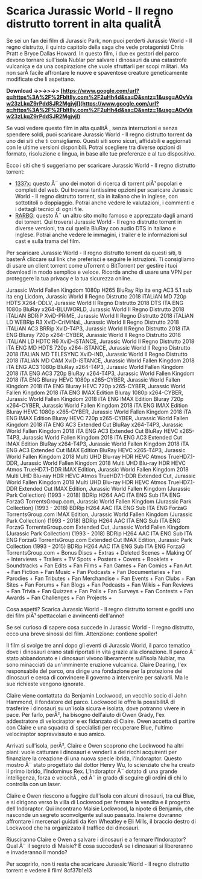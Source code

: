 # Scarica Jurassic World - Il regno distrutto torrent in alta qualitÃ 
  
Se sei un fan dei film di Jurassic Park, non puoi perderti Jurassic World - Il regno distrutto, il quinto capitolo della saga che vede protagonisti Chris Pratt e Bryce Dallas Howard. In questo film, i due ex gestori del parco devono tornare sull'isola Nublar per salvare i dinosauri da una catastrofe vulcanica e da una cospirazione che vuole sfruttarli per scopi militari. Ma non sarÃ  facile affrontare le nuove e spaventose creature geneticamente modificate che li aspettano.
 
**Download ->>->>->> [https://www.google.com/url?q=https%3A%2F%2Fbltlly.com%2F2uHh4d&sa=D&sntz=1&usg=AOvVaw23zLkqZ9rPddSJR2Mgjvjl](https://www.google.com/url?q=https%3A%2F%2Fbltlly.com%2F2uHh4d&sa=D&sntz=1&usg=AOvVaw23zLkqZ9rPddSJR2Mgjvjl)**


  
Se vuoi vedere questo film in alta qualitÃ , senza interruzioni e senza spendere soldi, puoi scaricare Jurassic World - Il regno distrutto torrent da uno dei siti che ti consigliamo. Questi siti sono sicuri, affidabili e aggiornati con le ultime versioni disponibili. Potrai scegliere tra diverse opzioni di formato, risoluzione e lingua, in base alle tue preferenze e al tuo dispositivo.
  
Ecco i siti che ti suggeriamo per scaricare Jurassic World - Il regno distrutto torrent:
  
- [1337x](https://www.1337xx.to/search/jurassic%20world%20il%20regno%20distrutto/1/): questo Ã¨ uno dei motori di ricerca di torrent piÃ¹ popolari e completi del web. Qui troverai tantissime opzioni per scaricare Jurassic World - Il regno distrutto torrent, sia in italiano che in inglese, con sottotitoli o doppiaggio. Potrai anche vedere le valutazioni, i commenti e i dettagli tecnici di ogni file.
- [RARBG](https://rargb.to/torrent/jurassic-world-il-regno-distrutto-2018-dts-ita-eng-1080p-bluray-x264-bluworld-3243668.html): questo Ã¨ un altro sito molto famoso e apprezzato dagli amanti dei torrent. Qui troverai Jurassic World - Il regno distrutto torrent in diverse versioni, tra cui quella BluRay con audio DTS in italiano e inglese. Potrai anche vedere le immagini, i trailer e le informazioni sul cast e sulla trama del film.

Per scaricare Jurassic World - Il regno distrutto torrent da questi siti, ti basterÃ  cliccare sul link che preferisci e seguire le istruzioni. Ti consigliamo di usare un client torrent come uTorrent o BitTorrent per gestire i tuoi download in modo semplice e veloce. Ricorda anche di usare una VPN per proteggere la tua privacy e la tua sicurezza online.
 
Jurassic World Fallen Kingdom 1080p H265 BluRay Rip ita eng AC3 5.1 sub ita eng Licdom,  Jurassic World Il Regno Distrutto 2018 iTALiAN MD 720p HDTS X264-DDLV,  Jurassic World Il Regno Distrutto 2018 DTS ITA ENG 1080p BluRay x264-BLUWORLD,  Jurassic World Il Regno Distrutto 2018 iTALiAN BDRiP XviD-PRiME,  Jurassic World Il Regno Distrutto 2018 iTALiAN LD WEBRip R3 XviD-CriMiNaL,  Jurassic World Il Regno Distrutto 2018 iTALiAN AC3 BRRip XviD-T4P3,  Jurassic World Il Regno Distrutto 2018 iTA ENG Bluray 720p x264-CYBER,  Jurassic World Il Regno Distrutto 2018 iTALiAN LD HDTC R6 XviD-iSTANCE,  Jurassic World Il Regno Distrutto 2018 iTA ENG MD HDTS 720p x264-iSTANCE,  Jurassic World Il Regno Distrutto 2018 iTALiAN MD TELESYNC XviD-iND,  Jurassic World Il Regno Distrutto 2018 iTALiAN MD CAM XviD-iSTANCE,  Jurassic World Fallen Kingdom 2018 iTA ENG AC3 1080p BluRay x264-T4P3,  Jurassic World Fallen Kingdom 2018 iTA ENG AC3 720p BluRay x264-T4P3,  Jurassic World Fallen Kingdom 2018 iTA ENG Bluray HEVC 1080p x265-CYBER,  Jurassic World Fallen Kingdom 2018 iTA ENG Bluray HEVC 720p x265-CYBER,  Jurassic World Fallen Kingdom 2018 iTA ENG IMAX Edition Bluray 1080p x264-CYBER,  Jurassic World Fallen Kingdom 2018 iTA ENG IMAX Edition Bluray 720p x264-CYBER,  Jurassic World Fallen Kingdom 2018 iTA ENG IMAX Edition Bluray HEVC 1080p x265-CYBER,  Jurassic World Fallen Kingdom 2018 iTA ENG IMAX Edition Bluray HEVC 720p x265-CYBER,  Jurassic World Fallen Kingdom 2018 iTA ENG AC3 Extended Cut BluRay x264-T4P3,  Jurassic World Fallen Kingdom 2018 iTA ENG AC3 Extended Cut BluRay HEVC x265-T4P3,  Jurassic World Fallen Kingdom 2018 iTA ENG AC3 Extended Cut IMAX Edition BluRay x264-T4P3,  Jurassic World Fallen Kingdom 2018 iTA ENG AC3 Extended Cut IMAX Edition BluRay HEVC x265-T4P3,  Jurassic World Fallen Kingdom 2018 Multi UHD Blu-ray HDR HEVC Atmos TrueHD7.1-DDR,  Jurassic World Fallen Kingdom 2018 Multi UHD Blu-ray HDR HEVC Atmos TrueHD7.1-DDR IMAX Edition,  Jurassic World Fallen Kingdom 2018 Multi UHD Blu-ray HDR HEVC Atmos TrueHD7.1-DDR Extended Cut,  Jurassic World Fallen Kingdom 2018 Multi UHD Blu-ray HDR HEVC Atmos TrueHD7.1-DDR Extended Cut IMAX Edition,  Jurassic World Fallen Kingdom (Jurassic Park Collection) (1993 - 2018) BDRip H264 AAC ITA ENG Sub ITA ENG ForzaG TorrentsGroup.com,  Jurassic World Fallen Kingdom (Jurassic Park Collection) (1993 - 2018) BDRip H264 AAC ITA ENG Sub ITA ENG ForzaG TorrentsGroup.com IMAX Edition,  Jurassic World Fallen Kingdom (Jurassic Park Collection) (1993 - 2018) BDRip H264 AAC ITA ENG Sub ITA ENG ForzaG TorrentsGroup.com Extended Cut,  Jurassic World Fallen Kingdom (Jurassic Park Collection) (1993 - 2018) BDRip H264 AAC ITA ENG Sub ITA ENG ForzaG TorrentsGroup.com Extended Cut IMAX Edition,  Jurassic Park Collection (1993 - 2015) BDRip H264 AAC ITA ENG Sub ITA ENG ForzaG TorrentsGroup.com + Bonus Discs + Extras + Deleted Scenes + Making Of + Interviews + Trailers + TV Spots + Posters + Covers + Booklets + Soundtracks + Fan Edits + Fan Films + Fan Games + Fan Comics + Fan Art + Fan Fiction + Fan Music + Fan Podcasts + Fan Documentaries + Fan Parodies + Fan Tributes + Fan Merchandise + Fan Events + Fan Clubs + Fan Sites + Fan Forums + Fan Blogs + Fan Podcasts + Fan Wikis + Fan Reviews + Fan Trivia + Fan Quizzes + Fan Polls + Fan Surveys + Fan Contests + Fan Awards + Fan Challenges + Fan Projects +
  
Cosa aspetti? Scarica Jurassic World - Il regno distrutto torrent e goditi uno dei film piÃ¹ spettacolari e avvincenti dell'anno!
  
Se sei curioso di sapere cosa succede in Jurassic World - Il regno distrutto, ecco una breve sinossi del film. Attenzione: contiene spoiler!
  
Il film si svolge tre anni dopo gli eventi di Jurassic World, il parco tematico dove i dinosauri erano stati riportati in vita grazie alla clonazione. Il parco Ã¨ stato abbandonato e i dinosauri vivono liberamente sull'isola Nublar, ma sono minacciati da un'imminente eruzione vulcanica. Claire Dearing, l'ex responsabile del parco, ora dirige una fondazione per la protezione dei dinosauri e cerca di convincere il governo a intervenire per salvarli. Ma le sue richieste vengono ignorate.
  
Claire viene contattata da Benjamin Lockwood, un vecchio socio di John Hammond, il fondatore del parco. Lockwood le offre la possibilitÃ  di trasferire i dinosauri su un'isola sicura e isolata, dove potranno vivere in pace. Per farlo, perÃ², ha bisogno dell'aiuto di Owen Grady, l'ex addestratore di velociraptor e ex fidanzato di Claire. Owen accetta di partire con Claire e una squadra di specialisti per recuperare Blue, l'ultimo velociraptor sopravvissuto e suo amico.
  
Arrivati sull'isola, perÃ², Claire e Owen scoprono che Lockwood ha altri piani: vuole catturare i dinosauri e venderli a dei ricchi acquirenti per finanziare la creazione di una nuova specie ibrida, l'Indoraptor. Questo mostro Ã¨ stato progettato dal dottor Henry Wu, lo scienziato che ha creato il primo ibrido, l'Indominus Rex. L'Indoraptor Ã¨ dotato di una grande intelligenza, forza e velocitÃ , ed Ã¨ in grado di seguire gli ordini di chi lo controlla con un laser.
  
Claire e Owen riescono a fuggire dall'isola con alcuni dinosauri, tra cui Blue, e si dirigono verso la villa di Lockwood per fermare la vendita e il progetto dell'Indoraptor. Qui incontrano Maisie Lockwood, la nipote di Benjamin, che nasconde un segreto sconvolgente sul suo passato. Insieme dovranno affrontare i mercenari guidati da Ken Wheatley e Eli Mills, il braccio destro di Lockwood che ha organizzato il traffico dei dinosauri.
  
Riusciranno Claire e Owen a salvare i dinosauri e a fermare l'Indoraptor? Qual Ã¨ il segreto di Maisie? E cosa succederÃ  se i dinosauri si libereranno e invaderanno il mondo?
  
Per scoprirlo, non ti resta che scaricare Jurassic World - Il regno distrutto torrent e vedere il film!
 8cf37b1e13
 
